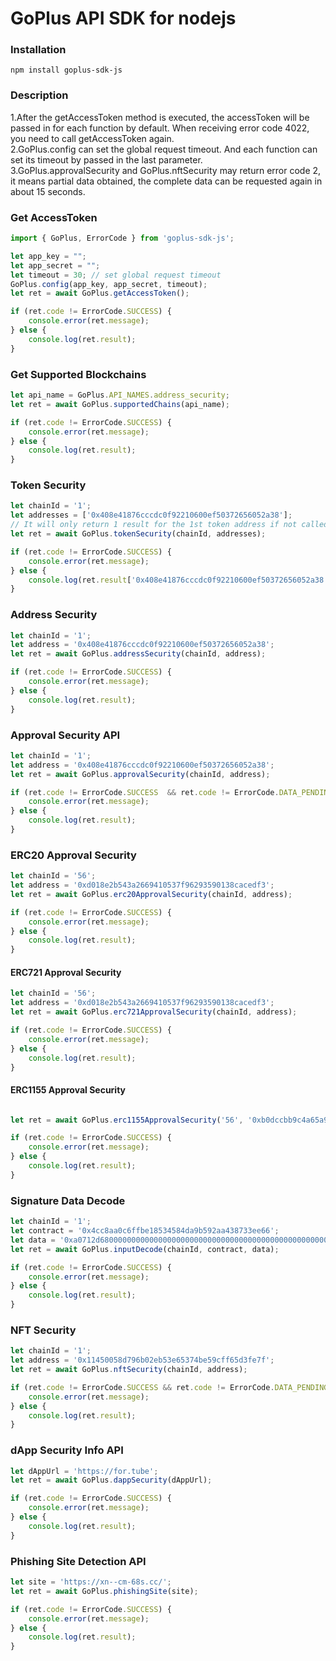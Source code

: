 # GoPlus API SDK for nodejs

### Installation

```
npm install goplus-sdk-js
```

### Description

1.After the getAccessToken method is executed, the accessToken will be passed in for each function by default. When receiving error code 4022, you need to call getAccessToken again.  
2.GoPlus.config can set the global request timeout. And each function can set its timeout by passed in the last parameter.  
3.GoPlus.approvalSecurity and GoPlus.nftSecurity may return error code 2, it means partial data obtained, the complete data can be requested again in about 15 seconds.

### Get AccessToken
```javascript
import { GoPlus, ErrorCode } from 'goplus-sdk-js';

let app_key = "";
let app_secret = "";
let timeout = 30; // set global request timeout
GoPlus.config(app_key, app_secret, timeout);
let ret = await GoPlus.getAccessToken();

if (ret.code != ErrorCode.SUCCESS) {
    console.error(ret.message);
} else {
    console.log(ret.result);
}
```

### Get Supported Blockchains

```javascript
let api_name = GoPlus.API_NAMES.address_security;
let ret = await GoPlus.supportedChains(api_name);

if (ret.code != ErrorCode.SUCCESS) {
    console.error(ret.message);
} else {
    console.log(ret.result);
}

```

### Token Security

```javascript
let chainId = '1';
let addresses = ['0x408e41876cccdc0f92210600ef50372656052a38'];
// It will only return 1 result for the 1st token address if not called getAccessToken before
let ret = await GoPlus.tokenSecurity(chainId, addresses);

if (ret.code != ErrorCode.SUCCESS) {
    console.error(ret.message);
} else {
    console.log(ret.result['0x408e41876cccdc0f92210600ef50372656052a38']);
}

```

### Address Security

```javascript
let chainId = '1';
let address = '0x408e41876cccdc0f92210600ef50372656052a38';
let ret = await GoPlus.addressSecurity(chainId, address);

if (ret.code != ErrorCode.SUCCESS) {
    console.error(ret.message);
} else {
    console.log(ret.result);
}
```


### Approval Security API

```javascript
let chainId = '1';
let address = '0x408e41876cccdc0f92210600ef50372656052a38';
let ret = await GoPlus.approvalSecurity(chainId, address);

if (ret.code != ErrorCode.SUCCESS  && ret.code != ErrorCode.DATA_PENDING_SYNC) {
    console.error(ret.message);
} else {
    console.log(ret.result);
}
```


### ERC20 Approval Security

```javascript
let chainId = '56';
let address = '0xd018e2b543a2669410537f96293590138cacedf3';
let ret = await GoPlus.erc20ApprovalSecurity(chainId, address);

if (ret.code != ErrorCode.SUCCESS) {
    console.error(ret.message);
} else {
    console.log(ret.result);
}
```

#### ERC721 Approval Security

```javascript
let chainId = '56';
let address = '0xd018e2b543a2669410537f96293590138cacedf3';
let ret = await GoPlus.erc721ApprovalSecurity(chainId, address);

if (ret.code != ErrorCode.SUCCESS) {
    console.error(ret.message);
} else {
    console.log(ret.result);
}
```

#### ERC1155 Approval Security

```javascript

let ret = await GoPlus.erc1155ApprovalSecurity('56', '0xb0dccbb9c4a65a94a41a0165aaea79c8b2fc54ce');

if (ret.code != ErrorCode.SUCCESS) {
    console.error(ret.message);
} else {
    console.log(ret.result);
}
```

### Signature Data Decode

```javascript
let chainId = '1';
let contract = '0x4cc8aa0c6ffbe18534584da9b592aa438733ee66';
let data = '0xa0712d680000000000000000000000000000000000000000000000000000000062fee481';
let ret = await GoPlus.inputDecode(chainId, contract, data);

if (ret.code != ErrorCode.SUCCESS) {
    console.error(ret.message);
} else {
    console.log(ret.result);
}
```
### NFT Security

```javascript
let chainId = '1';
let address = '0x11450058d796b02eb53e65374be59cff65d3fe7f';
let ret = await GoPlus.nftSecurity(chainId, address);

if (ret.code != ErrorCode.SUCCESS && ret.code != ErrorCode.DATA_PENDING_SYNC) {
    console.error(ret.message);
} else {
    console.log(ret.result);
}
```

### dApp Security Info API

```javascript
let dAppUrl = 'https://for.tube';
let ret = await GoPlus.dappSecurity(dAppUrl);

if (ret.code != ErrorCode.SUCCESS) {
    console.error(ret.message);
} else {
    console.log(ret.result);
}
```

### Phishing Site Detection API

```javascript
let site = 'https://xn--cm-68s.cc/';
let ret = await GoPlus.phishingSite(site);

if (ret.code != ErrorCode.SUCCESS) {
    console.error(ret.message);
} else {
    console.log(ret.result);
}
	
```